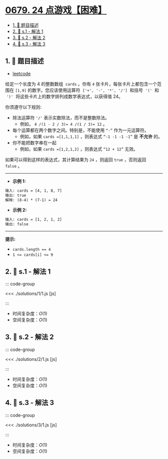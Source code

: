 # [0679. 24 点游戏【困难】](https://github.com/tnotesjs/TNotes.leetcode/tree/main/notes/0679.%2024%20%E7%82%B9%E6%B8%B8%E6%88%8F%E3%80%90%E5%9B%B0%E9%9A%BE%E3%80%91)

<!-- region:toc -->

- [1. 📝 题目描述](#1--题目描述)
- [2. 🎯 s.1 - 解法 1](#2--s1---解法-1)
- [3. 🎯 s.2 - 解法 2](#3--s2---解法-2)
- [4. 🎯 s.3 - 解法 3](#4--s3---解法-3)

<!-- endregion:toc -->

## 1. 📝 题目描述

- [leetcode](https://leetcode.cn/problems/24-game/)

给定一个长度为 4 的整数数组  `cards` 。你有 `4` 张卡片，每张卡片上都包含一个范围在 `[1,9]` 的数字。您应该使用运算符  `['+', '-', '*', '/']`  和括号  `'('`  和  `')'`  将这些卡片上的数字排列成数学表达式，以获得值 24。

你须遵守以下规则:

- 除法运算符 `'/'` 表示实数除法，而不是整数除法。
  - 例如， `4 /(1 - 2 / 3)= 4 /(1 / 3)= 12` 。
- 每个运算都在两个数字之间。特别是，不能使用 `“-”` 作为一元运算符。
  - 例如，如果 `cards =[1,1,1,1]` ，则表达式 `“-1 -1 -1 -1”` 是 **不允许** 的。
- 你不能把数字串在一起
  - 例如，如果 `cards =[1,2,1,2]` ，则表达式 `“12 + 12”` 无效。

如果可以得到这样的表达式，其计算结果为 `24` ，则返回 `true` ，否则返回 `false` 。

---

- **示例 1:**

```txt
输入: cards = [4, 1, 8, 7]
输出: true
解释: (8-4) * (7-1) = 24
```

- **示例 2:**

```txt
输入: cards = [1, 2, 1, 2]
输出: false
```

---

**提示:**

- `cards.length == 4`
- `1 <= cards[i] <= 9`

## 2. 🎯 s.1 - 解法 1

::: code-group

<<< ./solutions/1/1.js [js]

:::

- 时间复杂度：$O(1)$
- 空间复杂度：$O(1)$

## 3. 🎯 s.2 - 解法 2

::: code-group

<<< ./solutions/2/1.js [js]

:::

- 时间复杂度：$O(1)$
- 空间复杂度：$O(1)$

## 4. 🎯 s.3 - 解法 3

::: code-group

<<< ./solutions/3/1.js [js]

:::

- 时间复杂度：$O(1)$
- 空间复杂度：$O(1)$
